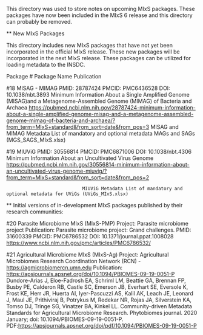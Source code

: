 This directory was used to store notes on upcoming MIxS packages. These packages have now been included in the MIxS 6 release and this directory can probably be removed.

** New MIxS Packages

This directory includes new MIxS packages that have not yet been incorporated in the official MIxS release. 
These new packages will be incorporated in the next MIxS release.
These packages can be utilized for loading metadata to the INSDC.

Package #     Package Name      Publication 

#18           MISAG - MIMAG     PMID: 28787424  PMCID: PMC6436528  DOI: 10.1038/nbt.3893
                                Minimum Information About a Single Amplified Genome (MISAG)and a 
                                Metagenome-Assembled Genome (MIMAG) of Bacteria and Archaea
                                https://pubmed.ncbi.nlm.nih.gov/28787424-minimum-information-about-a-single-amplified-genome-misag-and-a-metagenome-assembled-genome-mimag-of-bacteria-and-archaea/?from_term=MIxS+standard&from_sort=date&from_pos=3
                                MISAG and MIMAG Metadata List of mandatory and optional metadata MAGs and SAGs (MGS_SAGS_MIxS.xlsx)

#19           MIUViG            PMID: 30556814  PMCID: PMC6871006  DOI: 10.1038/nbt.4306
                                Minimum Information About an Uncultivated Virus Genome
                                https://pubmed.ncbi.nlm.nih.gov/30556814-minimum-information-about-an-uncultivated-virus-genome-miuvig/?from_term=MIxS+standard&from_sort=date&from_pos=2
                              
                                MIUViG Metadata List of mandatory and optional metadata for UViGs (UViGs_MIxS.xlsx)

** Initial versions of in-development MIxS packages published by their research communities: 

#20 Parasite Microbiome MIxS (MIxS-PMP)
    Project: Parasite microbiome project
    Publication: Parasite microbiome project: Grand challenges.
                 PMID: 31600339 PMCID: PMC6786532 DOI: 10.1371/journal.ppat.1008028 
                 https://www.ncbi.nlm.nih.gov/pmc/articles/PMC6786532/

#21 Agricultural Microbiome MIxS (MIxS-Ag)
    Project: Agricultural Microbiomes Research Coordination Network (RCN) - https://agmicrobiomercn.umn.edu
    Publication:
    https://apsjournals.apsnet.org/doi/10.1094/PBIOMES-09-19-0051-P
    Dundore-Arias J, Eloe-Fadrosh EA, Schriml LM, Beattie GA, Brennan FP, Busby PE, Calderon RB, 
    Castle SC, Emerson JB, Everhart SE, Eversole K, Frost KE, Herr JR, Huerta AI, Iyer-Pascuzzi AS,
    Kalil AK, Leach JE, Leonard J, Maul JE, Prithiviraj B, Potrykus M, Redekar NR, Rojas JA, 
    Silverstein KA, Tomso DJ, Tringe SG, Vinatzer BA, Kinkel LL. 
    Community-driven Metadata Standards for Agricultural Microbiome Research. 
    Phytobiomes journal. 2020 January; doi: 10.1094/PBIOMES-09-19-0051-P.
    PDF:https://apsjournals.apsnet.org/doi/pdf/10.1094/PBIOMES-09-19-0051-P
